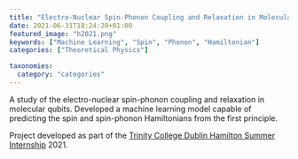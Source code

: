 ```yaml
---
title: "Electro-Nuclear Spin-Phonon Coupling and Relaxation in Molecular Qubits"
date: 2021-06-31T18:24:28+01:00
featured_image: "h2021.png"
keywords: ["Machine Learning", "Spin", "Phonon", "Hamiltonian"]
categories: ["Theoretical Physics"]

taxonomies:
  category: "categories"
---
```


A study of the electro-nuclear spin-phonon coupling and relaxation in molecular qubits. Developed a machine learning model capable of predicting the spin and spin-phonon Hamiltonians from the first principle.

Project developed as part of the [Trinity College Dublin Hamilton Summer Internship](https://www.maths.tcd.ie/alumni/hamilton-scholars/internship/) 2021.
